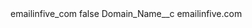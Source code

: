 <?xml version="1.0" encoding="UTF-8"?>
<CustomMetadata xmlns="http://soap.sforce.com/2006/04/metadata" xmlns:xsi="http://www.w3.org/2001/XMLSchema-instance" xmlns:xsd="http://www.w3.org/2001/XMLSchema">
    <label>emailinfive_com</label>
    <protected>false</protected>
    <values>
        <field>Domain_Name__c</field>
        <value xsi:type="xsd:string">emailinfive.com</value>
    </values>
</CustomMetadata>
